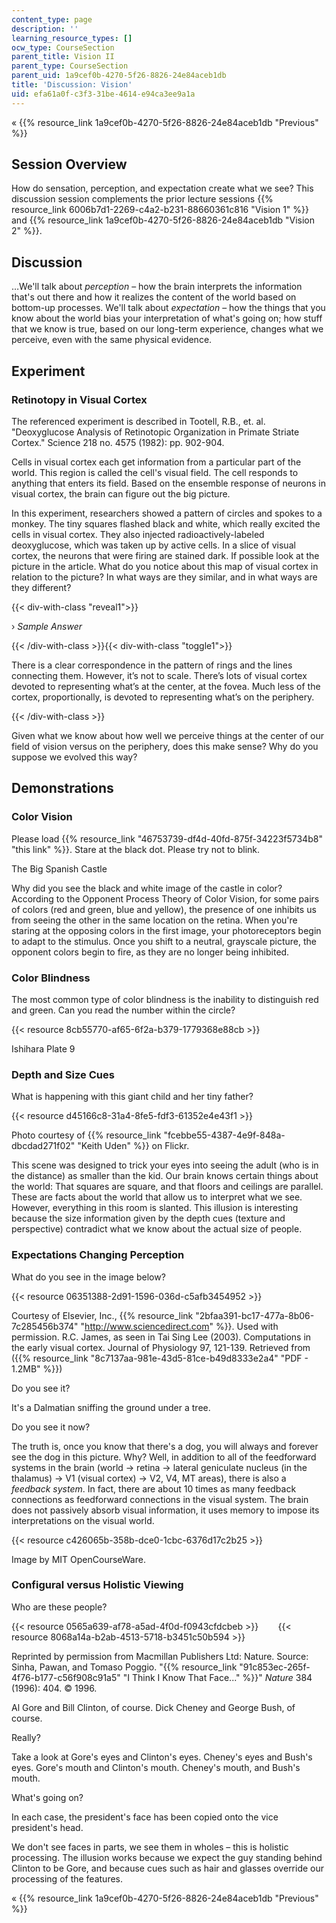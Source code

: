 ```yaml
---
content_type: page
description: ''
learning_resource_types: []
ocw_type: CourseSection
parent_title: Vision II
parent_type: CourseSection
parent_uid: 1a9cef0b-4270-5f26-8826-24e84aceb1db
title: 'Discussion: Vision'
uid: efa61a0f-c3f3-31be-4614-e94ca3ee9a1a
---
```


« {{% resource_link 1a9cef0b-4270-5f26-8826-24e84aceb1db "Previous" %}}

Session Overview
----------------

How do sensation, perception, and expectation create what we see? This discussion session complements the prior lecture sessions {{% resource_link 6006b7d1-2269-c4a2-b231-88660361c816 "Vision 1" %}} and {{% resource_link 1a9cef0b-4270-5f26-8826-24e84aceb1db "Vision 2" %}}.

Discussion
----------

…We'll talk about _perception_ – how the brain interprets the information that's out there and how it realizes the content of the world based on bottom-up processes. We'll talk about _expectation_ – how the things that you know about the world bias your interpretation of what's going on; how stuff that we know is true, based on our long-term experience, changes what we perceive, even with the same physical evidence.

Experiment
----------

### Retinotopy in Visual Cortex

The referenced experiment is described in Tootell, R.B., et. al. "Deoxyglucose Analysis of Retinotopic Organization in Primate Striate Cortex." Science 218 no. 4575 (1982): pp. 902-904.

Cells in visual cortex each get information from a particular part of the world. This region is called the cell's visual field. The cell responds to anything that enters its field. Based on the ensemble response of neurons in visual cortex, the brain can figure out the big picture.

In this experiment, researchers showed a pattern of circles and spokes to a monkey. The tiny squares flashed black and white, which really excited the cells in visual cortex. They also injected radioactively-labeled deoxyglucose, which was taken up by active cells. In a slice of visual cortex, the neurons that were firing are stained dark. If possible look at the picture in the article. What do you notice about this map of visual cortex in relation to the picture? In what ways are they similar, and in what ways are they different?

{{< div-with-class "reveal1">}}

› _Sample Answer_

{{< /div-with-class >}}{{< div-with-class "toggle1">}}

There is a clear correspondence in the pattern of rings and the lines connecting them. However, it’s not to scale. There’s lots of visual cortex devoted to representing what’s at the center, at the fovea. Much less of the cortex, proportionally, is devoted to representing what’s on the periphery.

{{< /div-with-class >}}

Given what we know about how well we perceive things at the center of our field of vision versus on the periphery, does this make sense? Why do you suppose we evolved this way?

Demonstrations
--------------

### Color Vision

Please load {{% resource_link "46753739-df4d-40fd-875f-34223f5734b8" "this link" %}}. Stare at the black dot. Please try not to blink.

The Big Spanish Castle

Why did you see the black and white image of the castle in color? According to the Opponent Process Theory of Color Vision, for some pairs of colors (red and green, blue and yellow), the presence of one inhibits us from seeing the other in the same location on the retina. When you're staring at the opposing colors in the first image, your photoreceptors begin to adapt to the stimulus. Once you shift to a neutral, grayscale picture, the opponent colors begin to fire, as they are no longer being inhibited.

### Color Blindness

The most common type of color blindness is the inability to distinguish red and green. Can you read the number within the circle?

{{< resource 8cb55770-af65-6f2a-b379-1779368e88cb >}}

Ishihara Plate 9

### Depth and Size Cues

What is happening with this giant child and her tiny father?

{{< resource d45166c8-31a4-8fe5-fdf3-61352e4e43f1 >}}

Photo courtesy of {{% resource_link "fcebbe55-4387-4e9f-848a-dbcdad271f02" "Keith Uden" %}} on Flickr.

This scene was designed to trick your eyes into seeing the adult (who is in the distance) as smaller than the kid. Our brain knows certain things about the world: That squares are square, and that floors and ceilings are parallel. These are facts about the world that allow us to interpret what we see. However, everything in this room is slanted. This illusion is interesting because the size information given by the depth cues (texture and perspective) contradict what we know about the actual size of people.

### Expectations Changing Perception

What do you see in the image below?

{{< resource 06351388-2d91-1596-036d-c5afb3454952 >}}

Courtesy of Elsevier, Inc., {{% resource_link "2bfaa391-bc17-477a-8b06-7c285456b374" "http://www.sciencedirect.com" %}}. Used with permission. R.C. James, as seen in Tai Sing Lee (2003). Computations in the early visual cortex. Journal of Physiology 97, 121-139. Retrieved from ({{% resource_link "8c7137aa-981e-43d5-81ce-b49d8333e2a4" "PDF - 1.2MB" %}})

Do you see it?

It's a Dalmatian sniffing the ground under a tree.

Do you see it now?

The truth is, once you know that there's a dog, you will always and forever see the dog in this picture. Why? Well, in addition to all of the feedforward systems in the brain (world → retina → lateral geniculate nucleus (in the thalamus) → V1 (visual cortex) → V2, V4, MT areas), there is also a _feedback system_. In fact, there are about 10 times as many feedback connections as feedforward connections in the visual system. The brain does not passively absorb visual information, it uses memory to impose its interpretations on the visual world.

{{< resource c426065b-358b-dce0-1cbc-6376d17c2b25 >}}

Image by MIT OpenCourseWare.

### Configural versus Holistic Viewing

Who are these people?

{{< resource 0565a639-af78-a5ad-4f0d-f0943cfdcbeb >}}        {{< resource 8068a14a-b2ab-4513-5718-b3451c50b594 >}}

Reprinted by permission from Macmillan Publishers Ltd: Nature. Source: Sinha, Pawan, and Tomaso Poggio. "{{% resource_link "91c853ec-265f-4f76-b177-c56f908c91a5" "I Think I Know That Face..." %}}" _Nature_ 384 (1996): 404. © 1996.

Al Gore and Bill Clinton, of course. Dick Cheney and George Bush, of course.

Really?

Take a look at Gore's eyes and Clinton's eyes. Cheney's eyes and Bush's eyes. Gore's mouth and Clinton's mouth. Cheney's mouth, and Bush's mouth.

What's going on?

In each case, the president's face has been copied onto the vice president's head.

We don't see faces in parts, we see them in wholes – this is holistic processing. The illusion works because we expect the guy standing behind Clinton to be Gore, and because cues such as hair and glasses override our processing of the features.

« {{% resource_link 1a9cef0b-4270-5f26-8826-24e84aceb1db "Previous" %}}